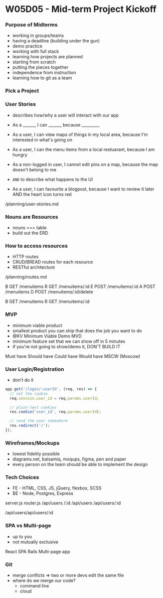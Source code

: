 # W05D05 - Mid-term Project Kickoff

### Purpose of Midterms
* working in groups/teams
* having a deadline (building under the gun)
* demo practice
* working with full stack
* learning how projects are planned
* starting from scratch
* putting the pieces together
* independence from instruction
* learning how to git as a team

### Pick a Project

### User Stories
* describes how/why a user will interact with our app
* As a ______, I can ______, because _________

* As a user, I can view maps of things in my local area, because I'm interested in what's going on

* As a user, I can the menu items from a local restuarant, because I am hungry

* As a non-logged in user, I cannot edit pins on a map, because the map doesn't belong to me

* `AND` to describe what happens to the UI

* As a user, I can favourite a blogpost, because I want to review it later AND the heart icon turns red

/planning/user-stories.md

### Nouns are Resources
* nouns === table
* build out the ERD

### How to access resources
* HTTP routes
* CRUD/BREAD routes for each resource
* RESTful architecture

/planning/routes.md

B GET   /menuitems
R GET   /menuitems/:id
E POST  /menuitems/:id
A POST  /menuitems
D POST  /menuitems/:id/delete

B GET         /menuitems
R GET         /menuitems/:id
<!-- E PUT/PATCH   /menuitems/:id -->
<!-- A POST        /menuitems -->
<!-- D DELETE      /menuitems/:id -->

### MVP
* minimum viable product
* smallest product you can ship that does the job you want to do
* @KV Minimum Viable Demo MVD
* minimum feature set that we can show off in 5 minutes
* if you're not going to show/demo it, DON'T BUILD IT

Must have
Should have
Could have
Would have
MSCW (Moscow)

### User Login/Registration
* don't do it

```js
app.get('/login/:userId', (req, res) => {
  // set the cookie
  req.session.user_id = req.params.userId;

  // plain-text cookies
  res.cookie('user_id', req.params.userId);

  // send the user somewhere
  res.redirect('/');
});
```

### Wireframes/Mockups
* lowest fidelity possible
* diagrams.net, balsamiq, moqups, figma, pen and paper
* every person on the team should be able to implement the design

### Tech Choices
* FE - HTML, CSS, JS, jQuery, flexbox, SCSS
* BE - Node, Postgres, Express

server.js       router.js
/api/users      /:id
/api/users      /api/users/:id

/api/users/api/users/:id

### SPA vs Multi-page
* up to you
* not mutually exclusive

React SPA
Rails Multi-page app

### Git
* merge conflicts => two or more devs edit the same file
* where do we merge our code?
  * command line
  * cloud











